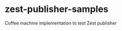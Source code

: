 zest-publisher-samples
======================

Coffee machine implementation to test Zest publisher
